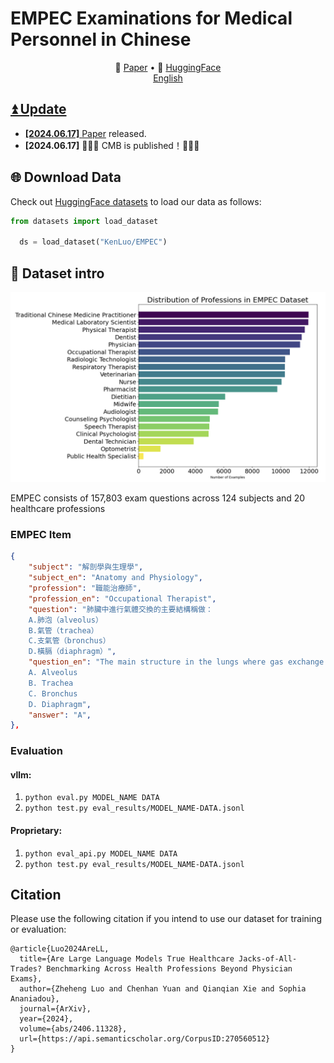 # EMPEC Examinations for Medical Personnel in Chinese

<p align="center">
   📃 <a href="https://arxiv.org/abs/2406.11328" target="_blank">Paper</a> • 🤗 <a href="https://huggingface.co/datasets/KenLuo/EMPEC" target="_blank">HuggingFace</a>  
   <br>  <a href="https://github.com/zhehengluoK/eval_empec/blob/main/README.md"> English
</p>

## ⏫ Update
* **[2024.06.17]** [Paper](https://arxiv.org/abs/2308.08833) released.
* **[2024.06.17]** 🎉🎉🎉 CMB is published！🎉🎉🎉



## 🌐 Download Data

Check out [HuggingFace datasets](https://huggingface.co/datasets/KenLuo/EMPEC) to load our data as follows:
  ```python
  from datasets import load_dataset

    ds = load_dataset("KenLuo/EMPEC")
  ```


## 📖 Dataset intro
![CMB](figs/dst.png)

EMPEC consists of 157,803 exam questions across 124 subjects and 20 healthcare professions
    



### EMPEC Item 
```json
{
    "subject": "解剖學與生理學",
    "subject_en": "Anatomy and Physiology",
    "profession": "職能治療師",
    "profession_en": "Occupational Therapist",
    "question": "肺臟中進行氣體交換的主要結構稱做： 
    A.肺泡（alveolus） 
    B.氣管（trachea） 
    C.支氣管（bronchus） 
    D.橫膈（diaphragm）",
    "question_en": "The main structure in the lungs where gas exchange takes place is called: 
    A. Alveolus 
    B. Trachea 
    C. Bronchus 
    D. Diaphragm",
    "answer": "A",
},
```

### Evaluation
#### vllm:
1. `python eval.py MODEL_NAME DATA`
2. `python test.py eval_results/MODEL_NAME-DATA.jsonl`

#### Proprietary:
1. `python eval_api.py MODEL_NAME DATA`
2. `python test.py eval_results/MODEL_NAME-DATA.jsonl`

##  Citation
Please use the following citation if you intend to use our dataset for training or evaluation:


```
@article{Luo2024AreLL,
  title={Are Large Language Models True Healthcare Jacks-of-All-Trades? Benchmarking Across Health Professions Beyond Physician Exams},
  author={Zheheng Luo and Chenhan Yuan and Qianqian Xie and Sophia Ananiadou},
  journal={ArXiv},
  year={2024},
  volume={abs/2406.11328},
  url={https://api.semanticscholar.org/CorpusID:270560512}
}
```